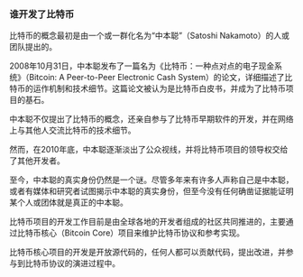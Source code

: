 ### 谁开发了比特币

比特币的概念最初是由一个或一群化名为“中本聪”（Satoshi Nakamoto）的人或团队提出的。

2008年10月31日，中本聪发布了一篇名为《比特币：一种点对点的电子现金系统》（Bitcoin: A Peer-to-Peer Electronic Cash
System）的论文，详细描述了比特币的运作机制和技术细节。这篇论文被认为是比特币白皮书，并成为了比特币项目的基石。

中本聪不仅提出了比特币的概念，还亲自参与了比特币早期软件的开发，并在网络上与其他人交流比特币的技术细节。

然而，在2010年底，中本聪逐渐淡出了公众视线，并将比特币项目的领导权交给了其他开发者。

至今，中本聪的真实身份仍然是一个谜。尽管多年来有许多人声称自己是中本聪，或者有媒体和研究者试图揭示中本聪的真实身份，但至今没有任何确凿证据能证明某个人或团体就是真正的中本聪。

比特币项目的开发工作目前是由全球各地的开发者组成的社区共同推进的，主要通过比特币核心（Bitcoin Core）项目来维护比特币协议和参考实现。

比特币核心项目的开发是开放源代码的，任何人都可以贡献代码，提出改进，并参与到比特币协议的演进过程中。